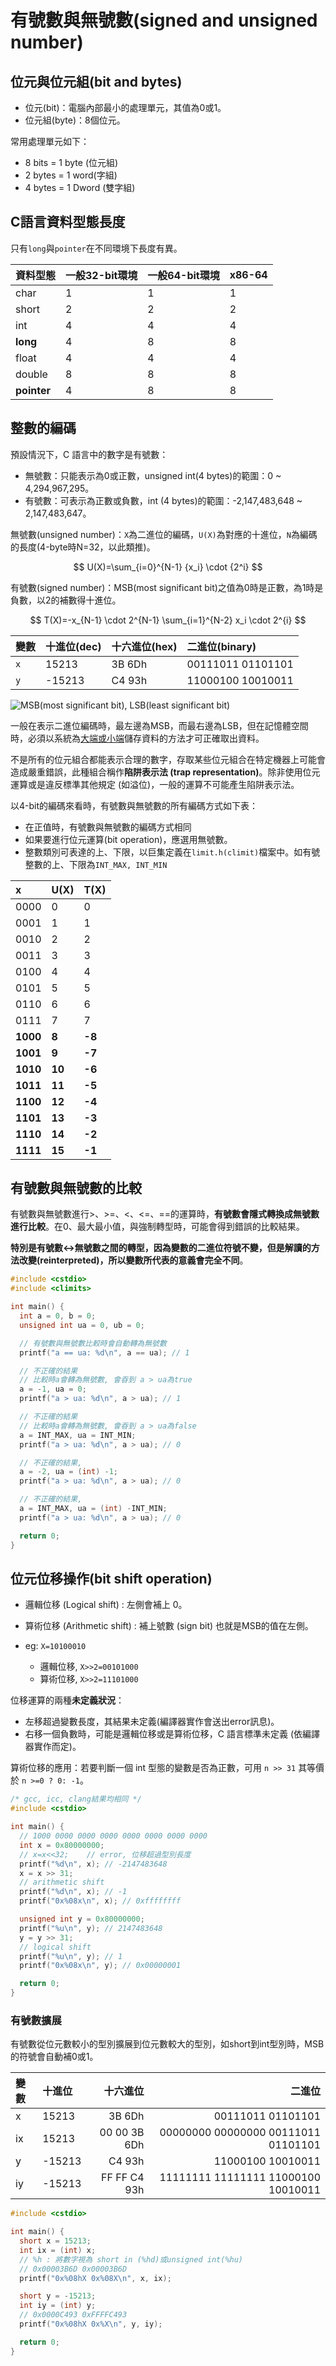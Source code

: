 # 有號數與無號數\(signed and unsigned number\)

## 位元與位元組\(bit and bytes\)

* 位元\(bit\)：電腦內部最小的處理單元，其值為0或1。
* 位元組\(byte\)：8個位元。

常用處理單元如下：

* 8 bits = 1 byte \(位元組\)
* 2 bytes = 1 word\(字組\)
* 4 bytes = 1 Dword \(雙字組\)

## C語言資料型態長度

只有`long`與`pointer`在不同環境下長度有異。

| 資料型態 | 一般32-bit環境 | 一般64-bit環境 | x86-64 |
| :--- | :--- | :--- | :--- |
| char | 1 | 1 | 1 |
| short | 2 | 2 | 2 |
| int | 4 | 4 | 4 |
| **long** | 4 | 8 | 8 |
| float | 4 | 4 | 4 |
| double | 8 | 8 | 8 |
| **pointer** | 4 | 8 | 8 |

## 整數的編碼

預設情況下，C 語言中的數字是有號數：

* 無號數：只能表示為0或正數，unsigned int\(4 bytes\)的範圍：0 ~ 4,294,967,295。
* 有號數：可表示為正數或負數，int \(4 bytes\)的範圍：-2,147,483,648 ~ 2,147,483,647。

無號數\(unsigned number\)：`X`為二進位的編碼，`U(X)`為對應的十進位，`N`為編碼的長度\(4-byte時N=32，以此類推\)。

$$
U(X)=\sum_{i=0}^{N-1} {x_i} \cdot {2^i}
$$

有號數\(signed number\)：MSB\(most significant bit\)之值為0時是正數，為1時是負數，以2的補數得十進位。

$$
T(X)=-x_{N-1} \cdot 2^{N-1} \sum_{i=1}^{N-2} x_i \cdot 2^{i}
$$

| 變數 | 十進位\(dec\) | 十六進位\(hex\) | 二進位\(binary\) |
| :--- | :--- | :--- | :--- |
| `x` | 15213 | 3B 6Dh | 00111011 01101101 |
| `y` | -15213 | C4 93h | 11000100 10010011 |

![MSB\(most significant bit\), LSB\(least significant bit\)](../.gitbook/assets/msb_lsb.png)

一般在表示二進位編碼時，最左邊為MSB，而最右邊為LSB，但在記憶體空間時，必須以系統為[大端或小端](../assembly/big-endian-and-little-endian.md)儲存資料的方法才可正確取出資料。

不是所有的位元組合都能表示合理的數字，存取某些位元組合在特定機器上可能會造成嚴重錯誤，此種組合稱作**陷阱表示法 \(trap representation\)**。除非使用位元運算或是違反標準其他規定 \(如溢位\)，一般的運算不可能產生陷阱表示法。

以4-bit的編碼來看時，有號數與無號數的所有編碼方式如下表：

* 在正值時，有號數與無號數的編碼方式相同
* 如果要進行位元運算\(bit operation\)，應選用無號數。
* 整數類別可表達的上、下限，以巨集定義在`limit.h(climit)`檔案中。如有號整數的上、下限為`INT_MAX, INT_MIN`



| x | U\(X\) | T\(X\) |
| :--- | :--- | :--- |
| 0000 | 0 | 0 |
| 0001 | 1 | 1 |
| 0010 | 2 | 2 |
| 0011 | 3 | 3 |
| 0100 | 4 | 4 |
| 0101 | 5 | 5 |
| 0110 | 6 | 6 |
| 0111 | 7 | 7 |
| **1000** | **8** | **-8** |
| **1001** | **9** | **-7** |
| **1010** | **10** | **-6** |
| **1011** | **11** | **-5** |
| **1100** | **12** | **-4** |
| **1101** | **13** | **-3** |
| **1110** | **14** | **-2** |
| **1111** | **15** | **-1** |

## 有號數與無號數的比較

有號數與無號數進行&gt;、&gt;=、&lt;、&lt;=、==的運算時，**有號數會隱式轉換成無號數進行比較**。在0、最大最小值，與強制轉型時，可能會得到錯誤的比較結果。

**特別是有號數&lt;-&gt;無號數之間的轉型，因為變數的二進位符號不變，但是解讀的方法改變\(reinterpreted\)，所以變數所代表的意義會完全不同**。

```c
#include <cstdio>
#include <climits>

int main() {
  int a = 0, b = 0;
  unsigned int ua = 0, ub = 0;

  // 有號數與無號數比較時會自動轉為無號數
  printf("a == ua: %d\n", a == ua); // 1

  // 不正確的結果
  // 比較時a會轉為無號數, 會昋到 a > ua為true
  a = -1, ua = 0;
  printf("a > ua: %d\n", a > ua); // 1

  // 不正確的結果
  // 比較時a會轉為無號數, 會昋到 a > ua為false
  a = INT_MAX, ua = INT_MIN;
  printf("a > ua: %d\n", a > ua); // 0

  // 不正確的結果,
  a = -2, ua = (int) -1;
  printf("a > ua: %d\n", a > ua); // 0

  // 不正確的結果,
  a = INT_MAX, ua = (int) -INT_MIN;
  printf("a > ua: %d\n", a > ua); // 0

  return 0;
}
```

## 位元位移操作\(bit shift operation\)

* 邏輯位移 \(Logical shift\) : 左側會補上 0。
* 算術位移 \(Arithmetic shift\) : 補上號數 \(sign bit\) 也就是MSB的值在左側。
* eg: `X=10100010`

  * 邏輯位移, `X>>2=00101000`
  * 算術位移, `X>>2=11101000` 



位移運算的兩種**未定義狀況**：

* 左移超過變數長度，其結果未定義\(編譯器實作會送出error訊息\)。
* 右移一個負數時，可能是邏輯位移或是算術位移，C 語言標準未定義 \(依編譯器實作而定\)。

算術位移的應用：若要判斷一個 int 型態的變數是否為正數，可用 `n >> 31` 其等價於 `n >=0 ? 0: -1`。



```c
/* gcc, icc, clang結果均相同 */
#include <cstdio>

int main() {
  // 1000 0000 0000 0000 0000 0000 0000 0000
  int x = 0x80000000;
  // x=x<<32;    // error, 位移超過型別長度
  printf("%d\n", x); // -2147483648
  x = x >> 31;
  // arithmetic shift    
  printf("%d\n", x); // -1
  printf("0x%08x\n", x); // 0xffffffff

  unsigned int y = 0x80000000;
  printf("%u\n", y); // 2147483648
  y = y >> 31;
  // logical shift
  printf("%u\n", y); // 1
  printf("0x%08x\n", y); // 0x00000001

  return 0;
}
```

### 有號數擴展

有號數從位元數較小的型別擴展到位元數較大的型別，如short到int型別時，MSB的符號會自動補0或1。

| 變數 | 十進位 | 十六進位 | 二進位 |
| :--- | :--- | ---: | ---: |
| x | 15213 | 3B 6Dh | 00111011 01101101 |
| ix | 15213 | 00 00 3B 6Dh | 00000000 00000000 00111011 01101101 |
| y | -15213 | C4 93h | 11000100 10010011 |
| iy | -15213 | FF FF C4 93h | 11111111 11111111 11000100 10010011 |

```c
#include <cstdio>

int main() {
  short x = 15213;
  int ix = (int) x;
  // %h : 將數字視為 short in (%hd)或unsigned int(%hu)
  // 0x00003B6D 0x00003B6D
  printf("0x%08hX 0x%08X\n", x, ix);

  short y = -15213;
  int iy = (int) y;
  // 0x0000C493 0xFFFFC493
  printf("0x%08hX 0x%X\n", y, iy);

  return 0;
}
```


